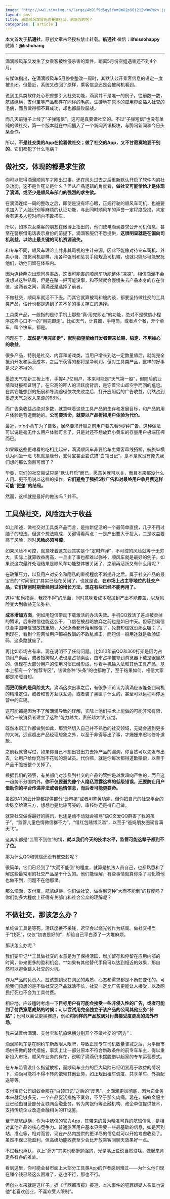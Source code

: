```yaml
---
image: "http://ww1.sinaimg.cn/large/4b91f9d5gy1fum9m82p96j212w0m8mzv.jpg"
layout: post
title: 滴滴顺风车冒死也要做社交，到底为的啥？
categories: [ article ]
---
```

本文首发于**航通社**，原创文章未经授权禁止转载。**航通社** 微信：**lifeissohappy** 微博：**@lishuhang**

---

滴滴顺风车又发生了女乘客被性侵杀害的案件，距离5月份空姐遇害还不到4个月。

有媒体指出，在滴滴顺风车5月停业整改一周时，其默认公开乘客信息的设定一度被关闭。但最近，系统又改回了原样，乘客信息还是会被司机看到。

说到工具类软件处心积虑想引入社交功能，滴滴并不是唯一的例子。往前数一数，航旅纵横，支付宝等产品都存在同样的毛病，生硬地在原本的应用界面插入社交的毛病，而且做得都不算成功，却也都屡败屡战。

而几天前锤子上线了“子弹短信”，这可是真要做社交的。不过“子弹短信”也没有单纯的做社交，第一个版本就在中间插入了一个新闻资讯板块，与腾讯新闻和今日头条合作。

所以，**不是社交类的App在抢着做社交；做了社交的App，又不甘寂寞地要干别的**。它们都犯了什么毛病？

## 做社交，体现的都是求生欲

你可以觉得滴滴顺风车才刚出过事，还在风头过去之后重新默认开启了软件内的社交功能，这不是作死又是什么？但从产品逻辑的角度看，**做社交可能恰恰才是体现了滴滴，或至少是顺风车部门的强烈的求生欲。**

在滴滴连续一周的整改之后，即使是没有坏心眼，正规行驶的顺风车司机，也被要求加入了人脸识别等麻烦的认证功能，与此同时顺风车的声誉一定程度受损，肯定会有更多人短时间内不敢搭车。

所以，如本次女乘客的朋友在微博上指出的，他们致电滴滴要求公开司机信息，甚至在警察借电话表示身份的前提下，滴滴客服仍不愿提供，**这很明显就是在偏向司机利益，以防止最关键的司机资源流失。**

和专车不同，顺风车理论上并非其司机的生计来源，因此不能像对待专车司机、外卖小哥、拉货司机那样，用各种强制和惩罚手段规范司机端，也就只能尽可能安抚他们，劝他们留在体系内。

因为连续两次出现同类事故，这很可能害的顺风车功能整体“凉凉”。相信滴滴不会没想过这种结局，但是在赌一把可能没事，和不赌就会慢慢失去产品本身的存在价值，这两者之间，滴滴还是选择了前者。

不做社交，顺风车就活不下去。而其它就算被骂和被约谈，都要坚持做社交的工具类产品，估计也都是遇到了差不多的事关存亡的选择。

工具类产品，一般指的是你手机上那些“真·用完即走”的功能，绝对不是微信小程序这样心口不一的“用完即走”。比如天气，计算器，手电筒，或者点个餐，开个单车，叫个快车，都是。

问题在于，**既然是“用完即走”，就别指望能给开发者带来长期、稳定、不用操心的收益。**

很多产品，特别是社交、内容和游戏类，当用户增长到达一定数量值后，就能完全抵消开发和运营成本，之后所获得的都将是净利润。但对工具类产品，这样的好事是求之不得的。

墨迹天气在新三板上市，手握4.7亿用户，本来可能是“天气第一股”，但随后的业绩和财报都证明了，在它高的吓人的活跃度背后，是守着宝山却空手而回的尴尬。在其它能想到的拓展和导流途径依次失败之后，打开应用后的广告收益，仍然占到墨迹天气总收入来源的98%。

而广告条收益占绝对多数，就意味着这些工具产品的生存和发展目标，和产品的用户体验是背道而驰的。**公司要活命，就要以产品折损用户体验为代价。**

最近，ofo小黄车为了自救，居然要求开锁之前用户要先看5秒钟广告。这种做法可以说是毫无什么用户体验可言了，只是对还不想放弃小黄车的存量用户极端压榨而已。

如果跟这些更难看的吃相比起来，滴滴顺风车非要给车主乘客牵线搭桥，航旅纵横认为同坐一班飞机就是缘分，支付宝甚至尝试搞“白领日记”，是不是就没有原先我们想的那么面目可憎了？

毕竟，它们的社交尝试只是“默认开启”而已，愿意关就可以关，而且本来都没什么人用。更不用说以这样的操作，**它们避免了强插5秒广告和对最终用户收月费这样可能“更差”的结局。**

然而，这样就是最好的做法吗？并不。

## 工具做社交，风险远大于收益

如上所述，做社交对工具类产品而言，是拉新促活的一个最简单直接，几乎不用过脑子的想法。但这个想法能成，关键得看两点：一是产出要大于投入，二是收益要高于风险，同时**风险必须可控**。

如果风险不可控，就意味着这东西其实是个“定时炸弹”，不可控的风险就等于无穷大，实际上就算收益再高，一旦出了事也都难以弥补，顺风车就是最好的例子。如果说这次最终处理结果是顺风车功能整体被关闭了，之前再活跃又有什么用呢？

在政策压力，以及用户对安全和隐私的重视程度不断提升之后，属于社交产品的最宝贵的“时间窗口”其实已经在关闭了。也就是说，**在市场上占主导地位的社交产品，它们草创时期曾经用过的增长方法，现在有些已经不能再用了。**

这种“和尚摸得，我摸不得”的局面，同时意味着成本增加到产出不能覆盖，以及风险变大到收益无法弥补。

**成本增加方面**，例如用短信带动下载激活的办法失效。手机QQ救活了差点被卖掉的腾讯，后来微信也能这么干，飞信在被战略放弃之前也是如日中天。但等到易信联合中国电信想故技重施，大家逐渐都开始用微信了，免费短信就没那么吸引了。到现在，看到个短网址用户都被教训的不敢乱点击，而短信一般用途就是收验证码，这条路就废了。

再比如市场占有率，现在说明不了任何问题。比如10年前QQ和360打架是因为占领用户桌面，或者搜狗输入法也是占领桌面，由市占率推导到浏览器下载是很自然的。但现在大部分用户的使用习惯已经形成，你看手机输入法和其他工具产品，基本上都有一个“推荐专区”，该做各种“头条”的也都做了，至于结果如何，相信大家都是冷暖自知。

**而更明显的是风险变大**。滴滴这次出事之后，有很多评论认为滴滴应该能查到司机的精准定位，或者和警方互联互通，或者装了黑匣子什么的，甚至可以远程叫停运营中的车辆。

这可能都是因为不了解滴滴导致的误解，实际上他们技术上能做的可能非常有限，却给一般消费者建立了这种“能力越大，责任越大”的错觉。

既然本职工作都做到如此，那贸然切入自己并不熟悉的社交领域，无疑会遇到更多的大坑，远远超出产品经理想象之外，以至于非得等出了事，才姗姗来迟地修补道歉。

之前我就曾写过，如果你自己不想出钱出力去掉产品的漏洞，你当然可以先发布出去，让用户给你充当不花钱的测试员。代价嘛，就是你每次都得道歉赔偿，以至于产品干脆被整个关掉了。

根据我们的观察，有关部门对涉及到社交的产品的管控是越发趋向严格的，而且这一趋势不分国内外。**你不仅要避免像个人隐私泄露这样的低级错误，还要防止用户借助你的平台传递非法或者色情信息，而后者可能更要命。**

虽然BAT的云计算都提供部分“云审核”或者AI鉴黄功能，但你把自己的社交平台的命脉交给第三方，想想也是比较可笑的，审核你还是得自己做。

就算社交做得最好的腾讯，也还是动不动就会被骂“语C文爱QQ群害了我的孩子”，“监管儿童色情微信群不力”，“借红包赌博泛滥”，以至于“爸妈朋友圈谣言满天飞”。

这其实都是“监管不到位”的锅，**就以我们今天的技术水平，监管可能这辈子都到不了位。**

那为什么QQ和微信还没有被查封呢？

很简单，它们已经到了“大而不能倒”的程度，就算是执法人员自己，也都熟悉和了解这些最常用的社交产品是干什么的。他们能理解，有些事情就算你杀了马化腾他也做不到，问题不在他那里。

那么滴滴，支付宝，航旅纵横，你们做社交，做得到这种“大而不能倒”的程度吗？你们能多大程度上征得有关部门和社会公众的理解呢？

## 不做社交，那该怎么办？

单纯做工具是等死，活跃度换不来钱，迟早会以烧光钱作为结局。做社交相当于“找死”，仅仅“初衷是好的”，却给自己平白添了一大堆麻烦。

那该怎么办呢？

我们要牢记**工具做社交的本意是为了保持活跃，增加留存和停留在应用内部的时间，带来更多的盈利机会。**如果有其他替代手段可以达到相近的效果，那自然可以避免跳入社交的火坑。

作为产品的负责人，应该想到现在网民的素质、心态和需求都是不断在变化的。可能我们预想的是不做社交这产品就活不长，社交一定比广告更能让人接受，以及网民打死也不会为工具付费。

相应地，应该适时考虑一下**目标用户有可能会接受一些非侵入性的广告，或者可能到了付费意愿成熟的时候**；可以**尝试用完全独立于该产品的公司其他业务“补贴”**；也可以尝试更换赛道，例如**将同样的产品放到对付费接受度更高的海外市场**。

我来试着给滴滴、支付宝和航旅纵横分别开个不做社交的“药方”：

滴滴顺风车是在网约车新政限人限牌，导致正规专车司机数量骤减之后，为平衡市场供需做的替代措施，事实上让一部分原本不符合新政条件的前专车车主，得以重新投入市场。顺风车业务的存在，说明了滴滴仍未摆脱借以起家的专车运营模式。

在专车监管没什么指望放松，而顺风车业务的巨大风险已经明显高于收益的情况下，滴滴可能将不得不转向依赖其他业务，如正规出租车调度、共享单车、外卖配送等等。

支付宝母公司蚂蚁金服在“白领日记”之后的“反思”，比滴滴更加彻底，因为它业务本来就足够多元，一个产品促活措施不奏效，不至于那么肉痛。现在，蚂蚁金服主业已经由自营部分互联网金融业务，转为向银行等金融机构、政企单位提供技术，支持传统企业改造金融相关的IT设施。

至于航旅纵横，作为中航信的官方App，其带来的最为精准可靠的航班信息，是相对其他产品的核心竞争力。普通旅客用户基本只需要一些最基础的信息，如是否到站，准点等，相对而言，现在产品内提供的更详尽的信息就可以开始考虑收费了。虽然不保证能盈利，但高级功能收费至少会比开放乘客间聊天效果好一点。

不过我也承认，以上“药方”其实也都挺勉强的，光是嘴上说说当然没啥，做起来肯定各有各的难处。

看到这里，你可能会替市面上大部分工具类App的作者感到难过——为什么他们现在赚个钱已经这么困难了，这也不行，那也不行。

但创业本来就是这样子。据《华西都市报》报道，本次事件的犯罪嫌疑人亲属也说他“老喜欢创业，不喜欢受人限制”。